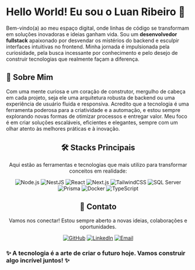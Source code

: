 <div align="start">
  <h1>Hello World! Eu sou o Luan Ribeiro 👋</h1>
  <p>Bem-vindo(a) ao meu espaço digital, onde linhas de código se transformam em soluções inovadoras e ideias ganham vida. Sou um <strong>desenvolvedor fullstack</strong> apaixonado por desvendar os mistérios do backend e esculpir interfaces intuitivas no frontend. Minha jornada é impulsionada pela curiosidade, pela busca incessante por conhecimento e pelo desejo de construir tecnologias que realmente façam a diferença.</p>
</div>




<div align="start">
<h2>🚀 Sobre Mim</h2>
  <p>Com uma mente curiosa e um coração de construtor, mergulho de cabeça em cada projeto, seja ele uma arquitetura robusta de backend ou uma experiência de usuário fluida e responsiva. Acredito que a tecnologia é uma ferramenta poderosa para a criatividade e a automação, e estou sempre explorando novas formas de otimizar processos e entregar valor. Meu foco é em criar soluções escaláveis, eficientes e elegantes, sempre com um olhar atento às melhores práticas e à inovação.</p>
</div>




<div align="center">
<h2>🛠️ Stacks Principais</h2>
  <p>Aqui estão as ferramentas e tecnologias que mais utilizo para transformar conceitos em realidade:</p>
  <p>
    <img src="https://img.shields.io/badge/Node.js-339933?style=for-the-badge&logo=nodedotjs&logoColor=white" alt="Node.js"/>
    <img src="https://img.shields.io/badge/NestJS-E0234E?style=for-the-badge&logo=nestjs&logoColor=white" alt="NestJS"/>
    <img src="https://img.shields.io/badge/React-61DAFB?style=for-the-badge&logo=react&logoColor=black" alt="React"/>
    <img src="https://img.shields.io/badge/Next.js-000000?style=for-the-badge&logo=nextdotjs&logoColor=white" alt="Next.js"/>
    <img src="https://img.shields.io/badge/Tailwind_CSS-06B6D4?style=for-the-badge&logo=tailwindcss&logoColor=white" alt="TailwindCSS"/>
    <img src="https://img.shields.io/badge/SQL_Server-CC2927?style=for-the-badge&logo=microsoft-sql-server&logoColor=white" alt="SQL Server"/>
    <img src="https://img.shields.io/badge/Prisma-2D3748?style=for-the-badge&logo=prisma&logoColor=white" alt="Prisma"/>
    <img src="https://img.shields.io/badge/Docker-2496ED?style=for-the-badge&logo=docker&logoColor=white" alt="Docker"/>
    <img src="https://img.shields.io/badge/TypeScript-3178C6?style=for-the-badge&logo=typescript&logoColor=white" alt="TypeScript"/>
  </p>
</div>




<div align="center">
<h2>📧 Contato</h2>
  <p>Vamos nos conectar! Estou sempre aberto a novas ideias, colaborações e oportunidades.</p>
  <p>
    <a href="https://github.com/LuanRibeiroGit"><img src="https://img.shields.io/badge/GitHub-100000?style=for-the-badge&logo=github&logoColor=white" alt="GitHub"/></a>
    <a href="https://www.linkedin.com/in/luan-ribeiro-63b60a234"><img src="https://img.shields.io/badge/LinkedIn-0077B5?style=for-the-badge&logo=linkedin&logoColor=white" alt="LinkedIn"/></a>
    <a href="mailto:luansoftwareengineer@gmail.com"><img src="https://img.shields.io/badge/Email-D14836?style=for-the-badge&logo=gmail&logoColor=white" alt="Email"/></a>
  </p>
</div>




<div align="start">
<h3>✨ A tecnologia é a arte de criar o futuro hoje. Vamos construir algo incrível juntos! ✨</h3>
</div>
